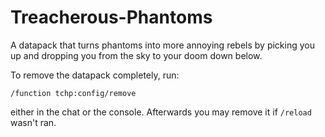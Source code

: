 # Treacherous-Phantoms
A datapack that turns phantoms into more annoying rebels by picking you up and dropping you from the sky to your doom down below.

To remove the datapack completely, run:
```
/function tchp:config/remove
```
either in the chat or the console.
Afterwards you may remove it if `/reload` wasn't ran.
